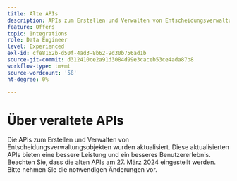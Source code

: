 ```yaml
---
title: Alte APIs
description: APIs zum Erstellen und Verwalten von Entscheidungsverwaltungsobjekten wurden aktualisiert.
feature: Offers
topic: Integrations
role: Data Engineer
level: Experienced
exl-id: cfe8162b-d50f-4ad3-8b62-9d30b756ad1b
source-git-commit: d312410ce2a91d3084d99e3caceb53ce4ada87b8
workflow-type: tm+mt
source-wordcount: '58'
ht-degree: 0%

---
```


# Über veraltete APIs

Die APIs zum Erstellen und Verwalten von Entscheidungsverwaltungsobjekten wurden aktualisiert. Diese aktualisierten APIs bieten eine bessere Leistung und ein besseres Benutzererlebnis. Beachten Sie, dass die alten APIs am 27. März 2024 eingestellt werden. Bitte nehmen Sie die notwendigen Änderungen vor.
